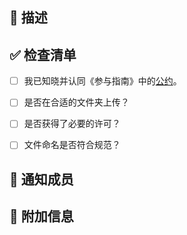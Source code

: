 <!--
感谢你参与维护本仓库！为了能让你的 PR 能够快速被审核，请按照以下模版填写 PR 的内容。

如果这是你的第一次提交，请先抽出少量时间阅读我们的[《参与指南》](https://hoa.moe/blog/contribution-guide/)
-->

<!--
对此 PR 的描述。
如果是对课程仓库的贡献，请添加对上传的文件或进行的更改的简要描述，例如：添加了一份关于 XXX 的笔记；如果是对 issue 的技术修复，请指出此 PR 相关的 issue。
-->
## 📝 描述


<!-- 在提交 PR 之前，请检查以下事项。如果只是文档的编写/修改，可以不用填写。 -->
## ✅ 检查清单

- [ ] 我已知晓并认同《参与指南》中的[公约](https://hoa.moe/blog/contribution-guide/edit-single-file-and-upload-file/#%e5%85%ac%e7%ba%a6)。

- [ ] 是否在合适的文件夹上传？
<!-- 仓库惯例：assignments: 课程作业 - exams: 考试题 - labs：实验报告 - notes：笔记 -->

- [ ] 是否获得了必要的许可？
<!-- 如果是转载的文章，请务必申请原作者的许可并注明出处。对于其他上传的文件，我们不强制要求获得许可，但是请尊重原作者的知识产权。 -->

- [ ] 文件命名是否符合规范？
<!-- 所有上传的文件/文件夹的命名都应该包含以下信息：署名以及对应课程的开课时间，例如： 2021_YumingLi。-->


<!--
参与者手动 @ 成员后，对应成员会收到额外的邮件等提醒，有助于更快速进行审核及通过 PR。因此非常推荐通知成员。
可以按照年级 @，也可以找仓库的历史贡献者，因为贡献者通常对内容比较熟悉。以下是核心成员名单，选择、复制后粘贴在 📢 通知成员 下方：
19 级 @lmh12138
20 级 @TangLongbin
21 级 @OliverWu515 @Co-ding-Man
22 级 @MaxwellJay256 @longlin10086 @AutoFriedRich
23 级 @IcyDesert @WDGaster703 @YinMo19
24 级 @syhanjin @mircecilia 
-->
## 📢 通知成员


<!-- 请添加任何你认为有帮助的信息,如果没有，请删去该节 -->
## 🤔 附加信息
